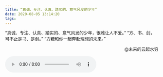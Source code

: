 ```yaml
---
title: “真诚、专注、认真、踏实的、意气风发的少年”
date: 2020-08-05 13:14:20
tags:
---
```

“真诚、专注、认真、踏实的、意气风发的少年，很难让人不爱。”
“方、书、剑，可不止是书、是剑。”
“方糖和你一起奔赴理想的未来。”

<p align="right">@未来的云起水穷</p>
<audio id="audio" controls=""  preload="auto" autoplay="autoplay">
      <source id="mp3" src="https://fsjtoday.xyz:8050/未来的云起水穷 -真诚专注认真踏实意气风发的少年.mp3">
      </audio>